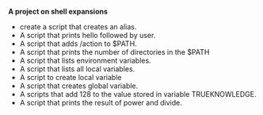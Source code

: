 **A project on shell expansions**
- create a script that creates an alias.
- A script that prints hello followed by user.
- A script that adds /action to $PATH.
- A script that prints the number of directories in the $PATH
- A script that lists environment variables.
- A script that lists all local variables.
- A script to create local variable
- A script that creates global variable.
- A scripts that add 128 to the value stored in variable TRUEKNOWLEDGE.
- A script that prints the result of power and divide. 
